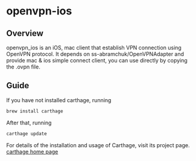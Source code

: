 # openvpn-ios

## Overview

openvpn_ios is an iOS, mac client that establish VPN connection using OpenVPN protocol. It depends on ss-abramchuk/OpenVPNAdapter and provide mac & ios simple connect client, you can use directly by copying the .ovpn file.

## Guide

If you have not installed carthage, running

```bash
brew install carthage
```

After that, running

```bash
carthage update
```

 For details of the installation and usage of Carthage, visit its project page. [carthage home page](https://github.com/Carthage/Carthage)
